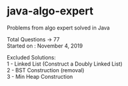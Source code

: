 # java-algo-expert
Problems from algo expert solved in Java

Total Questions -> 77  
Started on : November 4, 2019  

Excluded Solutions:  
1 - Linked List (Construct a Doubly Linked List)  
2 - BST Construction (removal)  
3 - Min Heap Construction  





